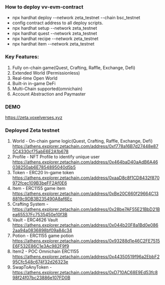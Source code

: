 ### How to deploy vv-evm-contract
* npx hardhat deploy --network zeta_testnet --chain bsc_testnet
* config contract address to all deploy scripts.
* npx hardhat setup --network zeta_testnet
* npx hardhat quest --network zeta_testnet
* npx hardhat recipe --network zeta_testnet
* npx hardhat item --network zeta_testnet

### Key Features:
1. Fully on-chain game(Quest, Crafting, Raffle, Exchange, Defi)
2. Extended World (Permissionless)
3. Real-time Open World
4. Built-in in-game DeFi
5. Multi-Chain supported(omnichain)
6. Account Abstraction and Paymaster

### DEMO
https://zeta.voxelverses.xyz

### Deployed Zeta testnet
1. World - On-chain game logic(Quest, Crafting, Raffle, Exchange, Defi) https://athens.explorer.zetachain.com/address/0xf778a16B7d27448e875C4330cf75abE6E2A1b678 
2. Profile - NFT Profile to identify unique user https://athens.explorer.zetachain.com/address/0x464baD40aAdB6A46038250ab6E7854895040d5b5
3. Token - ERC20 In-game token https://athens.explorer.zetachain.com/address/0xaaD8c8f1CD8432f870972fcec109B3beFF2Af0E6
4. Item - ERC1155 game item https://athens.explorer.zetachain.com/address/0xBe20C660f29664C138819c9DB3B235490A8af6Ec
5. Crafting System - https://athens.explorer.zetachain.com/address/0x28be7AF55E21BbD21Bea65537Fc7535450e10f3B
6. Vault - ERC4626 Vault https://athens.explorer.zetachain.com/address/0x044b20F8a1Bd0e0862aa94a0836898bf09a84c34
7. Potion - ERC1155 game potion https://athens.explorer.zetachain.com/address/0x93288d1e46C2FE7515E6F532E86C1e3Ac982F9f9
8. Item2 - POC Omnichain ERC1155 https://athens.explorer.zetachain.com/address/0x44350519f96a2EbbF295Cfc548c674f32d26323e
9. SwapToAnyToken - https://athens.explorer.zetachain.com/address/0xD710AC68E9Ed53fc898f24f07bc23886e107FD0B